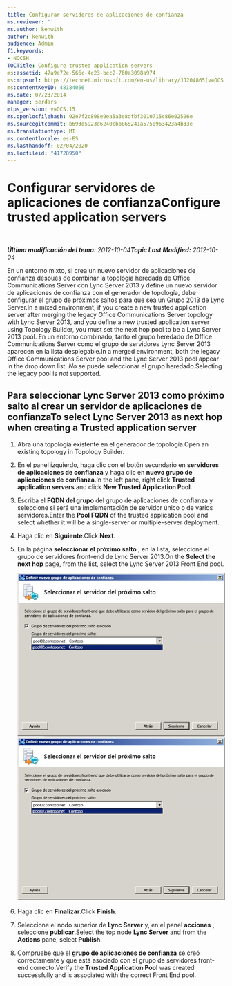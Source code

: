 ```yaml
---
title: Configurar servidores de aplicaciones de confianza
ms.reviewer: ''
ms.author: kenwith
author: kenwith
audience: Admin
f1.keywords:
- NOCSH
TOCTitle: Configure trusted application servers
ms:assetid: 47a9e72e-566c-4c23-bec2-760a3098a974
ms:mtpsurl: https://technet.microsoft.com/en-us/library/JJ204865(v=OCS.15)
ms:contentKeyID: 48184056
ms.date: 07/23/2014
manager: serdars
mtps_version: v=OCS.15
ms.openlocfilehash: 92e7f2c808e9ea5a3e8dfbf3010715c86e02596e
ms.sourcegitcommit: b693d5923d6240cbb865241a5750963423a4b33e
ms.translationtype: MT
ms.contentlocale: es-ES
ms.lasthandoff: 02/04/2020
ms.locfileid: "41728950"
---
```

<div data-xmlns="http://www.w3.org/1999/xhtml">

<div class="topic" data-xmlns="http://www.w3.org/1999/xhtml" data-msxsl="urn:schemas-microsoft-com:xslt" data-cs="http://msdn.microsoft.com/en-us/">

<div data-asp="http://msdn2.microsoft.com/asp">

# <a name="configure-trusted-application-servers"></a><span data-ttu-id="376c9-102">Configurar servidores de aplicaciones de confianza</span><span class="sxs-lookup"><span data-stu-id="376c9-102">Configure trusted application servers</span></span>

</div>

<div id="mainSection">

<div id="mainBody">

<span> </span>

<span data-ttu-id="376c9-103">_**Última modificación del tema:** 2012-10-04_</span><span class="sxs-lookup"><span data-stu-id="376c9-103">_**Topic Last Modified:** 2012-10-04_</span></span>

<span data-ttu-id="376c9-104">En un entorno mixto, si crea un nuevo servidor de aplicaciones de confianza después de combinar la topología heredada de Office Communications Server con Lync Server 2013 y define un nuevo servidor de aplicaciones de confianza con el generador de topología, debe configurar el grupo de próximos saltos para que sea un Grupo 2013 de Lync Server.</span><span class="sxs-lookup"><span data-stu-id="376c9-104">In a mixed environment, if you create a new trusted application server after merging the legacy Office Communications Server topology with Lync Server 2013, and you define a new trusted application server using Topology Builder, you must set the next hop pool to be a Lync Server 2013 pool.</span></span> <span data-ttu-id="376c9-105">En un entorno combinado, tanto el grupo heredado de Office Communications Server como el grupo de servidores Lync Server 2013 aparecen en la lista desplegable.</span><span class="sxs-lookup"><span data-stu-id="376c9-105">In a merged environment, both the legacy Office Communications Server pool and the Lync Server 2013 pool appear in the drop down list.</span></span> <span data-ttu-id="376c9-106">*No* se puede seleccionar el grupo heredado.</span><span class="sxs-lookup"><span data-stu-id="376c9-106">Selecting the legacy pool is *not* supported.</span></span>

<div>

## <a name="to-select-lync-server-2013-as-next-hop-when-creating-a-trusted-application-server"></a><span data-ttu-id="376c9-107">Para seleccionar Lync Server 2013 como próximo salto al crear un servidor de aplicaciones de confianza</span><span class="sxs-lookup"><span data-stu-id="376c9-107">To select Lync Server 2013 as next hop when creating a Trusted application server</span></span>

1.  <span data-ttu-id="376c9-108">Abra una topología existente en el generador de topología.</span><span class="sxs-lookup"><span data-stu-id="376c9-108">Open an existing topology in Topology Builder.</span></span>

2.  <span data-ttu-id="376c9-109">En el panel izquierdo, haga clic con el botón secundario en **servidores de aplicaciones de confianza** y haga clic en **nuevo grupo de aplicaciones de confianza**.</span><span class="sxs-lookup"><span data-stu-id="376c9-109">In the left pane, right click **Trusted application servers** and click **New Trusted Application Pool**.</span></span>

3.  <span data-ttu-id="376c9-110">Escriba el **FQDN del grupo** del grupo de aplicaciones de confianza y seleccione si será una implementación de servidor único o de varios servidores.</span><span class="sxs-lookup"><span data-stu-id="376c9-110">Enter the **Pool FQDN** of the trusted application pool and select whether it will be a single-server or multiple-server deployment.</span></span>

4.  <span data-ttu-id="376c9-111">Haga clic en **Siguiente**.</span><span class="sxs-lookup"><span data-stu-id="376c9-111">Click **Next**.</span></span>

5.  <span data-ttu-id="376c9-112">En la página **seleccionar el próximo salto** , en la lista, seleccione el grupo de servidores front-end de Lync Server 2013.</span><span class="sxs-lookup"><span data-stu-id="376c9-112">On the **Select the next hop** page, from the list, select the Lync Server 2013 Front End pool.</span></span>
    
    <span data-ttu-id="376c9-113">![Cuadro de diálogo definir nuevo grupo de aplicaciones de confianza](images/JJ204865.ecfe2bb8-758b-4b36-8146-573005c4ab09(OCS.15).jpg "Cuadro de diálogo definir nuevo grupo de aplicaciones de confianza")</span><span class="sxs-lookup"><span data-stu-id="376c9-113">![Define New Trusted Application Pool dialog](images/JJ204865.ecfe2bb8-758b-4b36-8146-573005c4ab09(OCS.15).jpg "Define New Trusted Application Pool dialog")</span></span>  

6.  <span data-ttu-id="376c9-114">Haga clic en **Finalizar**.</span><span class="sxs-lookup"><span data-stu-id="376c9-114">Click **Finish**.</span></span>

7.  <span data-ttu-id="376c9-115">Seleccione el nodo superior de **Lync Server** y, en el panel **acciones** , seleccione **publicar**.</span><span class="sxs-lookup"><span data-stu-id="376c9-115">Select the top node **Lync Server** and from the **Actions** pane, select **Publish**.</span></span>

8.  <span data-ttu-id="376c9-116">Compruebe que el **grupo de aplicaciones de confianza** se creó correctamente y que está asociado con el grupo de servidores front-end correcto.</span><span class="sxs-lookup"><span data-stu-id="376c9-116">Verify the **Trusted Application Pool** was created successfully and is associated with the correct Front End pool.</span></span>

</div>

</div>

<span> </span>

</div>

</div>

</div>


